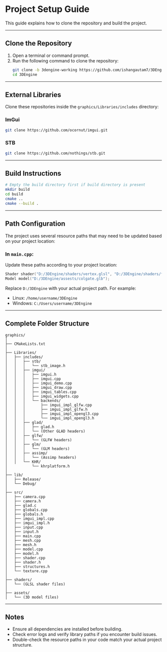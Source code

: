 # Project Setup Guide
This guide explains how to clone the repository and build the project.

---
## Clone the Repository
1. Open a terminal or command prompt.
2. Run the following command to clone the repository:
   ```bash
   git clone -b 3dengine-working https://github.com/ishangautam7/3DEngine.git
   cd 3DEngine
   ```

---
## External Libraries
Clone these repositories inside the `graphics/Libraries/includes` directory:

### ImGui
```bash
git clone https://github.com/ocornut/imgui.git
```

### STB
```bash
git clone https://github.com/nothings/stb.git
```

---
## Build Instructions
```bash
# Empty the build directory first if build directory is present
mkdir build
cd build
cmake ..
cmake --build .
```

---
## Path Configuration
The project uses several resource paths that may need to be updated based on your project location:

### In `main.cpp`:
Update these paths according to your project location:
```cpp
Shader shader("D:/3DEngine/shaders/vertex.glsl", "D:/3DEngine/shaders/fragment.glsl");
Model model("D:/3DEngine/assests/colgate.glb");
```

Replace `D:/3DEngine` with your actual project path. For example:
- Linux: `/home/username/3DEngine`
- Windows: `C:/Users/username/3DEngine`

---
## Complete Folder Structure
```
graphics/
│
├── CMakeLists.txt
│
├── Libraries/
│   ├── includes/
│   │   ├── stb/
│   │   │   └── stb_image.h
│   │   ├── imgui/
│   │   │   ├── imgui.h
│   │   │   ├── imgui.cpp
│   │   │   ├── imgui_demo.cpp
│   │   │   ├── imgui_draw.cpp
│   │   │   ├── imgui_tables.cpp
│   │   │   ├── imgui_widgets.cpp
│   │   │   └── backends/
│   │   │       ├── imgui_impl_glfw.cpp
│   │   │       ├── imgui_impl_glfw.h
│   │   │       ├── imgui_impl_opengl3.cpp
│   │   │       └── imgui_impl_opengl3.h
│   │   ├── glad/
│   │   │   ├── glad.h
│   │   │   └── (Other GLAD headers)
│   │   ├── glfw/
│   │   │   └── (GLFW headers)
│   │   ├── glm/
│   │   │   └── (GLM headers)
│   │   ├── assimp/
│   │   │   └── (Assimp headers)
│   │   └── KHR/
│           └── khrplatform.h
│
├── lib/
│   ├── Release/
│   └── Debug/
│
├── src/
│   ├── camera.cpp
│   ├── camera.h
│   ├── glad.c
│   ├── globals.cpp
│   ├── globals.h
│   ├── imgui_impl.cpp
│   ├── imgui_impl.h
│   ├── input.cpp
│   ├── input.h
│   ├── main.cpp
│   ├── mesh.cpp
│   ├── mesh.h
│   ├── model.cpp
│   ├── model.h
│   ├── shader.cpp
│   ├── shader.h
│   ├── structures.h
│   └── texture.cpp
│
├── shaders/
│   └── (GLSL shader files)
│
├── assets/
│   └── (3D model files)
```

---
## Notes
- Ensure all dependencies are installed before building.
- Check error logs and verify library paths if you encounter build issues.
- Double-check the resource paths in your code match your actual project structure.

